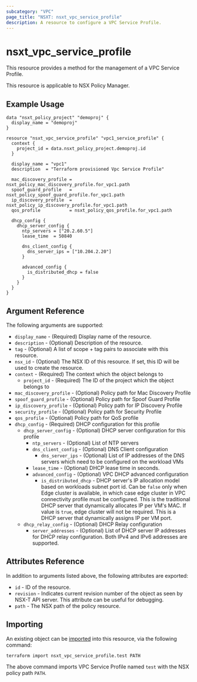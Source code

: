 ```yaml
---
subcategory: "VPC"
page_title: "NSXT: nsxt_vpc_service_profile"
description: A resource to configure a VPC Service Profile.
---
```


# nsxt_vpc_service_profile

This resource provides a method for the management of a VPC Service Profile.

This resource is applicable to NSX Policy Manager.

## Example Usage

```hcl
data "nsxt_policy_project" "demoproj" {
  display_name = "demoproj"
}

resource "nsxt_vpc_service_profile" "vpc1_service_profile" {
  context {
    project_id = data.nsxt_policy_project.demoproj.id
  }

  display_name = "vpc1"
  description  = "Terraform provisioned Vpc Service Profile"

  mac_discovery_profile = nsxt_policy_mac_discovery_profile.for_vpc1.path
  spoof_guard_profile   = nsxt_policy_spoof_guard_profile.for_vpc1.path
  ip_discovery_profile  = nsxt_policy_ip_discovery_profile.for_vpc1.path
  qos_profile           = nsxt_policy_qos_profile.for_vpc1.path

  dhcp_config {
    dhcp_server_config {
      ntp_servers = ["20.2.60.5"]
      lease_time  = 50840

      dns_client_config {
        dns_server_ips = ["10.204.2.20"]
      }

      advanced_config {
        is_distributed_dhcp = false
      }
    }
  }
}
```

## Argument Reference

The following arguments are supported:

* `display_name` - (Required) Display name of the resource.
* `description` - (Optional) Description of the resource.
* `tag` - (Optional) A list of scope + tag pairs to associate with this resource.
* `nsx_id` - (Optional) The NSX ID of this resource. If set, this ID will be used to create the resource.
* `context` - (Required) The context which the object belongs to
  * `project_id` - (Required) The ID of the project which the object belongs to
* `mac_discovery_profile` - (Optional) Policy path for Mac Discovery Profile
* `spoof_guard_profile` - (Optional) Policy path for Spoof Guard Profile
* `ip_discovery_profile` - (Optional) Policy path for IP Discovery Profile
* `security_profile` - (Optional) Policy path for Security Profile
* `qos_profile` - (Optional) Policy path for QoS profile
* `dhcp_config` - (Required) DHCP configuration for this profile
  * `dhcp_server_config` - (Optional) DHCP server configuration for this profile
    * `ntp_servers` - (Optional) List of NTP servers
    * `dns_client_config` - (Optional) DNS Client configuration
      * `dns_server_ips` - (Optional) List of IP addresses of the DNS servers which need to be configured on the workload VMs
    * `lease_time` - (Optional) DHCP lease time in seconds.
    * `advanced_config` - (Optional) VPC DHCP advanced configuration
      * `is_distributed_dhcp` - DHCP server's IP allocation model based on workloads subnet port id. Can be `false` only when Edge cluster is available, in
        which case edge cluster in VPC connectivity profile must be configured. This is the traditional DHCP server that dynamically allocates IP per VM's MAC.
        If value is `true`, edge cluster will not be required. This is a DHCP server that dynamically assigns IP per VM port.
  * `dhcp_relay_config` - (Optional) DHCP Relay configuration
    * `server_addresses` - (Optional) List of DHCP server IP addresses for DHCP relay configuration. Both IPv4 and IPv6 addresses are supported.

## Attributes Reference

In addition to arguments listed above, the following attributes are exported:

* `id` - ID of the resource.
* `revision` - Indicates current revision number of the object as seen by NSX-T API server. This attribute can be useful for debugging.
* `path` - The NSX path of the policy resource.

## Importing

An existing object can be [imported][docs-import] into this resource, via the following command:

[docs-import]: https://developer.hashicorp.com/terraform/cli/import

```shell
terraform import nsxt_vpc_service_profile.test PATH
```

The above command imports VPC Service Profile named `test` with the NSX policy path `PATH`.
